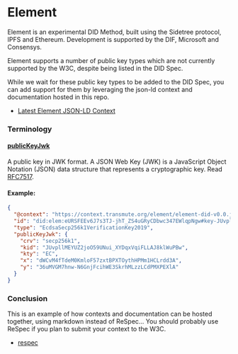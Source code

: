 # Element

Element is an experimental DID Method, built using the Sidetree protocol, IPFS and Ethereum. Development is supported by the DIF, Microsoft and Consensys.

Element supports a number of public key types which are not currently supported by the W3C, despite being listed in the DID Spec.

While we wait for these public key types to be added to the DID Spec, you can add support for them by leveraging the json-ld context and documentation hosted in this repo.

- [Latest Element JSON-LD Context](../element-did-v0.0.jsonld)

### Terminology

<h4 id="publicKeyJwk"><a href="#publicKeyJwk">publicKeyJwk</a></h4>

A public key in JWK format. A JSON Web Key (JWK) is a JavaScript Object Notation (JSON) data structure that represents a cryptographic key. Read [RFC7517](https://tools.ietf.org/html/rfc7517).

#### Example:

```json
{
  "@context": "https://context.transmute.org/element/element-did-v0.0.jsonld",
  "id": "did:elem:eURSFEEv6J7s3TJ-jhT_ZS4uGRyCDbwc347EWlqpNgw#key-JUvpllMEYUZ2joO59UNui_XYDqxVqiFLLAJ8klWuPBw",
  "type": "EcdsaSecp256k1VerificationKey2019",
  "publicKeyJwk": {
    "crv": "secp256k1",
    "kid": "JUvpllMEYUZ2joO59UNui_XYDqxVqiFLLAJ8klWuPBw",
    "kty": "EC",
    "x": "dWCvM4fTdeM0KmloF57zxtBPXTOythHPMm1HCLrdd3A",
    "y": "36uMVGM7hnw-N6GnjFcihWE3SkrhMLzzLCdPMXPEXlA"
  }
}
```

### Conclusion

This is an example of how contexts and documentation can be hosted together, using markdown instead of ReSpec... You should probably use ReSpec if you plan to submit your context to the W3C.

- [respec](https://github.com/w3c/respec)
